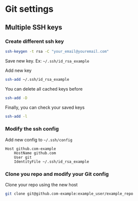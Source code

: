 # Git settings

## Multiple SSH keys

### Create different ssh key

```bash
ssh-keygen -t rsa -C "your_email@youremail.com"
```

Save new key. Ex: `~/.ssh/id_rsa_example`

Add new key

```bash
ssh-add ~/.ssh/id_rsa_example
```

You can delete all cached keys before

```bash
ssh-add -D
```

Finally, you can check your saved keys

```bash
ssh-add -l
```

### Modify the ssh config

Add new config to `~/.ssh/config`

```text
Host github.com-example
    HostName github.com
    User git
    IdentityFile ~/.ssh/id_rsa_example
```

### Clone you repo and modify your Git config

Clone your repo using the new host

```bash
git clone git@github.com-example:example_user/example_repo
```
